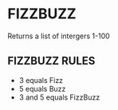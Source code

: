 # FIZZBUZZ
Returns a list of intergers 1-100
## FIZZBUZZ RULES
- 3 equals Fizz
- 5 equals Buzz
- 3 and 5 equals FizzBuzz
